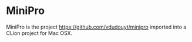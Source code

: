 # MiniPro
MiniPro is the project https://github.com/vdudouyt/minipro imported into a CLion project for Mac OSX.
